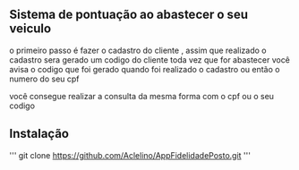 ## Sistema de pontuação ao abastecer o seu veiculo 

o primeiro passo é fazer o cadastro do cliente , assim que realizado o cadastro sera gerado um codigo do cliente 
toda vez que for abastecer você avisa o codigo que foi gerado quando foi realizado o cadastro ou então o numero do seu cpf

você consegue realizar a consulta da mesma forma com o cpf ou o seu codigo 

## Instalação 
'''
git clone https://github.com/Aclelino/AppFidelidadePosto.git
'''
## 
